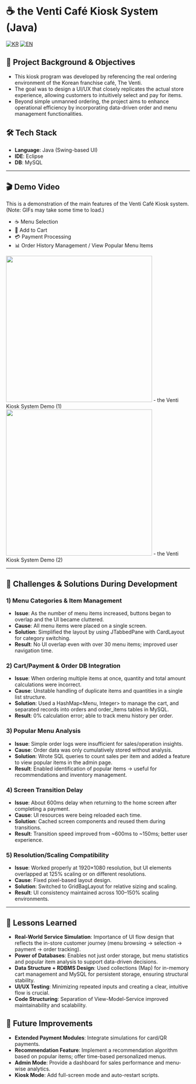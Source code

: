 # ☕ the Venti Café Kiosk System (Java)

[![KR](https://img.shields.io/badge/README-한국어-blue)](./README.theventi.ko.md)
[![EN](https://img.shields.io/badge/README-English-red)](./README.theventi.md)

## 📖 Project Background & Objectives

- This kiosk program was developed by referencing the real ordering environment of the Korean franchise café, The Venti.
- The goal was to design a UI/UX that closely replicates the actual store experience, allowing customers to intuitively select and pay for items.
- Beyond simple unmanned ordering, the project aims to enhance operational efficiency by incorporating data-driven order and menu management functionalities.

## 🛠 Tech Stack

- **Language**: Java (Swing-based UI)
- **IDE**: Eclipse
- **DB**: MySQL

---

## 🎬 Demo Video

This is a demonstration of the main features of the Venti Café Kiosk system.  
(Note: GIFs may take some time to load.)
- ☕ Menu Selection
- 🛒 Add to Cart
- 💳 Payment Processing
- 📊 Order History Management / View Popular Menu Items

<img src = "https://github.com/user-attachments/assets/b4331c95-546b-42c8-97c2-d525a2504c5b" width = "400"/> - the Venti Kiosk System Demo (1)<br>
<img src = "https://github.com/user-attachments/assets/bfbf5b79-cb6b-468a-99f9-b8caa698a51d" width = "400"/> - the Venti Kiosk System Demo (2)

---

## 🧭 Challenges & Solutions During Development

### 1) Menu Categories & Item Management
- **Issue**: As the number of menu items increased, buttons began to overlap and the UI became cluttered.
- **Cause**: All menu items were placed on a single screen.
- **Solution**: Simplified the layout by using JTabbedPane with CardLayout for category switching.
- **Result**: No UI overlap even with over 30 menu items; improved user navigation time.

### 2) Cart/Payment & Order DB Integration
- **Issue**: When ordering multiple items at once, quantity and total amount calculations were incorrect.
- **Cause**: Unstable handling of duplicate items and quantities in a single list structure.
- **Solution**: Used a HashMap<Menu, Integer> to manage the cart, and separated records into orders and order_items tables in MySQL.
- **Result**: 0% calculation error; able to track menu history per order.

### 3) Popular Menu Analysis
- **Issue**: Simple order logs were insufficient for sales/operation insights.
- **Cause**: Order data was only cumulatively stored without analysis.
- **Solution**: Wrote SQL queries to count sales per item and added a feature to view popular items in the admin page.
- **Result**: Enabled identification of popular items → useful for recommendations and inventory management.

### 4) Screen Transition Delay
- **Issue**: About 600ms delay when returning to the home screen after completing a payment.
- **Cause**: UI resources were being reloaded each time.
- **Solution**: Cached screen components and reused them during transitions.
- **Result**: Transition speed improved from ~600ms to ~150ms; better user experience.

### 5) Resolution/Scaling Compatibility
- **Issue**: Worked properly at 1920×1080 resolution, but UI elements overlapped at 125% scaling or on different resolutions.
- **Cause**: Fixed pixel-based layout design.
- **Solution**: Switched to GridBagLayout for relative sizing and scaling.
- **Result**: UI consistency maintained across 100–150% scaling environments.

---

## 📝 Lessons Learned

- **Real-World Service Simulation**: Importance of UI flow design that reflects the in-store customer journey (menu browsing → selection → payment → order tracking).
- **Power of Databases**: Enables not just order storage, but menu statistics and popular item analysis to support data-driven decisions.
- **Data Structure + RDBMS Design**: Used collections (Map) for in-memory cart management and MySQL for persistent storage, ensuring structural stability.
- **UI/UX Testing**: Minimizing repeated inputs and creating a clear, intuitive flow is crucial.
- **Code Structuring**: Separation of View-Model-Service improved maintainability and scalability.

## 🚀 Future Improvements

- **Extended Payment Modules**: Integrate simulations for card/QR payments.
- **Recommendation Feature**: Implement a recommendation algorithm based on popular items; offer time-based personalized menus.
- **Admin Mode**: Provide a dashboard for sales performance and menu-wise analytics.
- **Kiosk Mode**: Add full-screen mode and auto-restart scripts.
